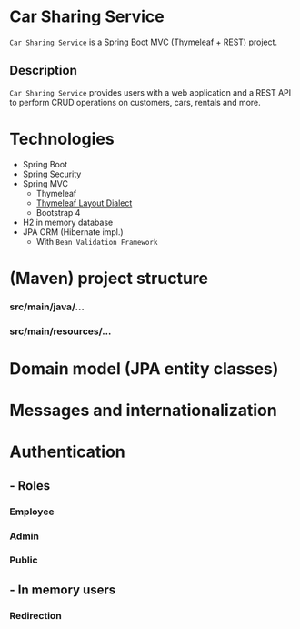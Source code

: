 # Car Sharing Service
`Car Sharing Service` is a Spring Boot MVC (Thymeleaf + REST) project.

## Description
`Car Sharing Service` provides users with a web application and a REST API to perform CRUD operations on customers, cars, rentals and more.

# Technologies
* Spring Boot
* Spring Security
* Spring MVC
    * Thymeleaf
    * [Thymeleaf Layout Dialect](https://ultraq.github.io/thymeleaf-layout-dialect/)
    * Bootstrap 4
* H2 in memory database
* JPA ORM (Hibernate impl.)
    * With `Bean Validation Framework`
  
# (Maven) project structure
### src/main/java/...

### src/main/resources/...

# Domain model (JPA entity classes)

# Messages and internationalization

# Authentication
## - Roles

### Employee

### Admin

### Public

## - In memory users

### Redirection